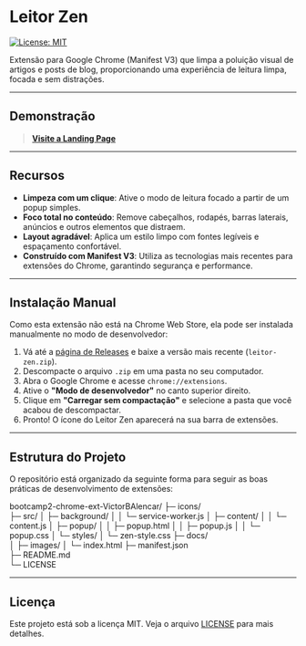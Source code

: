 # Leitor Zen

[![License: MIT](https://img.shields.io/badge/License-MIT-blue.svg)](https://opensource.org/licenses/MIT)

Extensão para Google Chrome (Manifest V3) que limpa a poluição visual de artigos e posts de blog, proporcionando uma experiência de leitura limpa, focada e sem distrações.

---

## Demonstração

> **[Visite a Landing Page](https://victorbalencar.github.io/bootcamp2-chrome-ext-VictorBAlencar/)**

---

## Recursos

-   **Limpeza com um clique**: Ative o modo de leitura focado a partir de um popup simples.
-   **Foco total no conteúdo**: Remove cabeçalhos, rodapés, barras laterais, anúncios e outros elementos que distraem.
-   **Layout agradável**: Aplica um estilo limpo com fontes legíveis e espaçamento confortável.
-   **Construído com Manifest V3**: Utiliza as tecnologias mais recentes para extensões do Chrome, garantindo segurança e performance.

---

## Instalação Manual

Como esta extensão não está na Chrome Web Store, ela pode ser instalada manualmente no modo de desenvolvedor:

1.  Vá até a [página de Releases](https://github.com/VictorBAlencar/bootcamp2-chrome-ext-VictorBAlencar/releases) e baixe a versão mais recente (`leitor-zen.zip`).
2.  Descompacte o arquivo `.zip` em uma pasta no seu computador.
3.  Abra o Google Chrome e acesse `chrome://extensions`.
4.  Ative o **"Modo de desenvolvedor"** no canto superior direito.
5.  Clique em **"Carregar sem compactação"** e selecione a pasta que você acabou de descompactar.
6.  Pronto! O ícone do Leitor Zen aparecerá na sua barra de extensões.

---

## Estrutura do Projeto

O repositório está organizado da seguinte forma para seguir as boas práticas de desenvolvimento de extensões:

bootcamp2-chrome-ext-VictorBAlencar/
├─ icons/              
├─ src/
│  ├─ background/
│  │  └─ service-worker.js
│  ├─ content/
│  │  └─ content.js
│  ├─ popup/
│  │  ├─ popup.html
│  │  ├─ popup.js
│  │  └─ popup.css
│  └─ styles/
│     └─ zen-style.css
├─ docs/               
│  ├─ images/
│  └─ index.html
├─ manifest.json       
├─ README.md           
└─ LICENSE             

---

## Licença

Este projeto está sob a licença MIT. Veja o arquivo [LICENSE](LICENSE) para mais detalhes.
